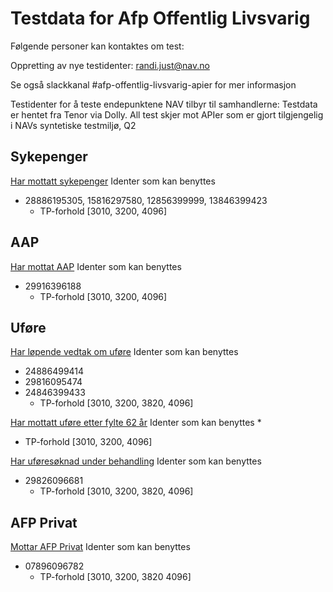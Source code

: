 # Testdata for Afp Offentlig Livsvarig
Følgende personer kan kontaktes om test:

Oppretting av nye testidenter: randi.just@nav.no

Se også slackkanal #afp-offentlig-livsvarig-apier for mer informasjon

Testidenter for å teste endepunktene NAV tilbyr til samhandlerne: Testdata er hentet fra Tenor via Dolly. 
All test skjer mot APIer som er gjort tilgjengelig i NAVs syntetiske testmiljø, Q2

## Sykepenger
[Har mottatt sykepenger](https://spapi.ekstern.dev.nav.no/swagger)
Identer som kan benyttes
* 28886195305, 15816297580, 12856399999, 13846399423
  * TP-forhold [3010, 3200, 4096]

## AAP
[Har mottat AAP](https://aap-api.ekstern.dev.nav.no/swagger)
Identer som kan benyttes
* 29916396188
  * TP-forhold [3010, 3200, 4096]

## Uføre
[Har løpende vedtak om uføre](https://navikt.github.io/pensjon-ekstern-api/api/uforetrygd/Uforetrygd.html#/default/harLopendeVedtakOmUfore)
Identer som kan benyttes
* 24886499414
* 29816095474
* 24846399433
  * TP-forhold [3010, 3200, 3820, 4096]

[Har mottatt uføre etter fylte 62 år](https://navikt.github.io/pensjon-ekstern-api/api/uforetrygd/Uforetrygd.html#/default/harMottattUforeEtter62)
Identer som kan benyttes
* 
  * TP-forhold [3010, 3200, 4096]

[Har uføresøknad under behandling](https://navikt.github.io/pensjon-ekstern-api/api/uforetrygd/Uforetrygd.html#/default/post_harUforesoknadUnderBehandling)
Identer som kan benyttes
* 29826096681
  * TP-forhold [3010, 3200, 3820, 4096]

## AFP Privat
[Mottar AFP Privat](https://navikt.github.io/pensjon-ekstern-api/api/afpprivat/AfpPrivat.html#/default/mottarafpprivat)
Identer som kan benyttes
* 07896096782        
  * TP-forhold [3010, 3200, 3820 4096]

